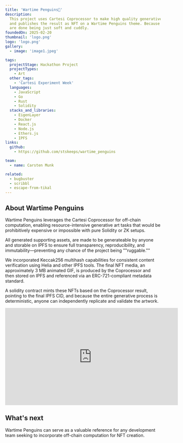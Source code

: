 ```yaml
---
title: 'Wartime Penguins🐧'
description:
  This project uses Cartesi Coprocessor to make high quality generative artwork
  and publishes the result as NFT on a Wartime Penguins theme. Because Penguins
  are done being just soft and cuddly.
foundedOn: 2025-02-20
thumbnail: 'logo.png'
logo: 'logo.png'
gallery:
  - image: 'image1.jpeg'

tags:
  projectStage: Hackathon Project
  projectTypes:
    - Art
  other_tags:
    - 'Cartesi Experiment Week'
  languages:
    - JavaScript
    - Go
    - Rust
    - Solidity
  stacks_and_libraries:
    - EigenLayer
    - Docker
    - React.js
    - Node.js
    - Ethers.js
    - IPFS
links:
  github:
    - https://github.com/stskeeps/wartime_penguins

team:
  - name: Carsten Munk

related:
  - bugbuster
  - scribbl
  - escape-from-tikal
---
```


## About Wartime Penguins

Wartime Penguins leverages the Cartesi Coprocessor for off-chain computation,
enabling resource-intensive generative art tasks that would be prohibitively
expensive or impossible with pure Solidity or ZK setups.

All generated supporting assets, are made to be generateable by anyone and
storable on IPFS to ensure full transparency, reproducibility, and
immutability—preventing any chance of the project being ""ruggable.""

We incorporated Keccak256 multihash capabilities for consistent content
verification using Helia and other IPFS tools. The final NFT media, an
approximately 3 MB animated GIF, is produced by the Coprocessor and then stored
on IPFS and referenced via an ERC-721-compliant metadata standard.

A solidity contract mints these NFTs based on the Coprocessor result, pointing
to the final IPFS CID, and because the entire generative process is
deterministic, anyone can independently replicate and validate the artwork.

<iframe width="560" height="315" src="https://www.youtube.com/embed/r7-nBxFY2xw?si=aRPwNwTisX64H2sD" title="YouTube video player" frameborder="0" allow="accelerometer; autoplay; clipboard-write; encrypted-media; gyroscope; picture-in-picture; web-share" referrerpolicy="strict-origin-when-cross-origin" allowfullscreen></iframe>

## What's next

Wartime Penguins can serve as a valuable reference for any development team
seeking to incorporate off-chain computation for NFT creation.

